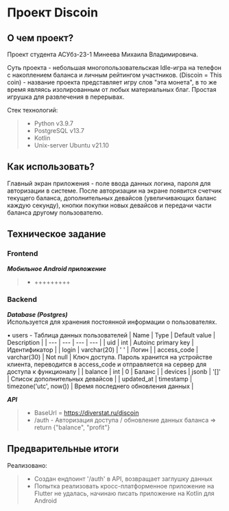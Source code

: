 # Проект Discoin
 
## О чем проект?
Проект студента АСУбз-23-1 Минеева Михаила Владимировича.

Суть проекта - небольшая многопользовательская Idle-игра на телефон с накоплением баланса и личным рейтингом участников.
(Discoin = This coin) - название проекта представляет игру слов "эта монета", в то же время являясь изолированным от любых материальных благ.
Простая игрушка для развлечения в перерывах.

Стек технологий:
> - Python v3.9.7
> - PostgreSQL v13.7
> - Kotlin
> - Unix-server Ubuntu v21.10

## Как использовать?
Главный экран приложения - поле ввода данных логина, пароля для авторизации в системе.
После авторизации на экране появится счетчик текущего баланса, дополнительных девайсов (увеличивающих баланс каждую секунду), кнопки покупки новых девайсов и передачи части баланса другому пользователю.


## Техническое задание
### Frontend 
***Мобильное Android приложение***
> - +++++++++


### Backend  
***Database (Postgres)***  
Используется для хранения постоянной информации о пользователях.
  
• users - Таблица данных пользователей
| Name | Type | Default value | Description |
| --- | --- | --- | --- |
| uid | int | Autoinc primary key | Идентификатор |
| login | varchar(20) | ' ' | Логин |
| access_code | varchar(30) | Not null | Ключ доступа. Пароль хранится на устройстве клиента, переводится в access_code и отправляется на сервер для доступа к функционалу |
| balance | int | 0 | Баланс |
| devices | jsonb | '[]' | Список дополнительных девайсов |
| updated_at | timestamp | timezone('utc', now()) | Время последнего обновления данных |
	


***API***
> - BaseUrl = https://diverstat.ru/discoin
> - /auth - Авторизация доступа / обновление данных баланса => return {"balance", "profit"}

 
 ## Предварительные итоги

Реализовано:
> - Создан ендпоинт '/auth' в API, возвращает заглушку данных
> - Попытка реализовать кросс-платформенное приложение на Flutter не удалась, начинаю писать приложение на Kotlin для Android
